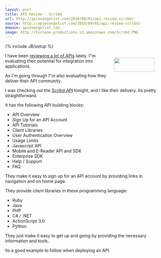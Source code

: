 ```yaml
---
layout: post
title: API Review - Scribd
url: http://apievangelist.com/2010/09/01/api-review-scribd/
source: http://apievangelist.com/2010/09/01/api-review-scribd/
domain: apievangelist.com
image: http://kinlane-productions.s3.amazonaws.com/Scribd.PNG
---
```

{% include JB/setup %}<p><a href="http://www.scribd.com/developers" target="_blank"><img class="alignnone" style="padding: 15px;" title="Scribd" src="http://kinlane-productions.s3.amazonaws.com/Scribd.PNG" alt="" width="132" height="46" align="right" /></a>I have been <a href="http://www.kinlane.com/2010/08/application-programming-interfaces-api/">reviewing a lot of APIs</a> lately. I"m evaluating their potential for integration into applications.<p></p>
As I'm going through I"m also evaluating how they deliver their API community.<p></p>
I was checking out the <a href="http://www.scribd.com/developers" target="_blank">Scribd API</a> tonight, and I like their delivery. Its pretty straightforward.<p></p>
It has the following API building blocks:
<ul class="mainlist">
	<li>API Overview</li>
	<li>Sign Up for an API Account</li>
	<li>API Tutorials</li>
	<li>Client Libraries</li>
	<li>User Authentication Overview</li>
	<li>Usage Limits</li>
	<li>Javascript API</li>
	<li>Mobile and E-Reader API and SDK</li>
	<li>Enterprise SDK</li>
	<li>Help / Support</li>
	<li>FAQ</li>
</ul>
They make it easy to sign up for an API account by providing links in navigation and on home page.<p></p>
They provide client libraries in these programming language:
<ul class="mainlist">
	<li>Ruby</li>
	<li>Java</li>
	<li>PHP</li>
	<li>C# / .NET</li>
	<li>ActionScript 3.0</li>
	<li>Python</li>
</ul>
They just make it easy to get up and going by providing the necessary information and tools.<p></p>
Its a good example to follow when deploying an API.
</p>
